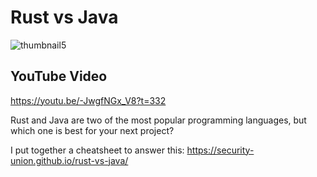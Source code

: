 # Rust vs Java

![thumbnail5](https://user-images.githubusercontent.com/1176339/210205441-9a32c8f6-241a-4cbf-bd4d-e1145754c3f6.png)

## YouTube Video

https://youtu.be/-JwgfNGx_V8?t=332


Rust and Java are two of the most popular programming languages, but which one is best for your next project? 

I put together a cheatsheet to answer this:
https://security-union.github.io/rust-vs-java/
